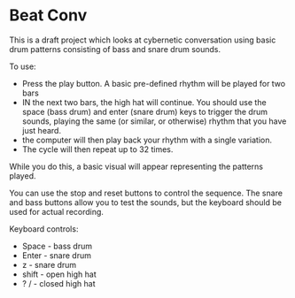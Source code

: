 Beat Conv
=========

This is a draft project which looks at cybernetic conversation using basic drum patterns consisting of bass and snare drum sounds.

To use:

* Press the play button. A basic pre-defined rhythm will be played for two bars
* IN the next two bars, the high hat will continue. You should use the space (bass drum) and enter (snare drum) keys to trigger the drum sounds, playing the same (or similar, or otherwise) rhythm that you have just heard.
* the computer will then play back your rhythm with a single variation.
* The cycle will then repeat up to 32 times.

While you do this, a basic visual will appear representing the patterns played. 

You can use the stop and reset buttons to control the sequence. The snare and bass buttons allow you to test the sounds, but the keyboard should be used for actual recording.

Keyboard controls:

* Space - bass drum
* Enter - snare drum
* z - snare drum
* shift - open high hat
* ? / - closed high hat


